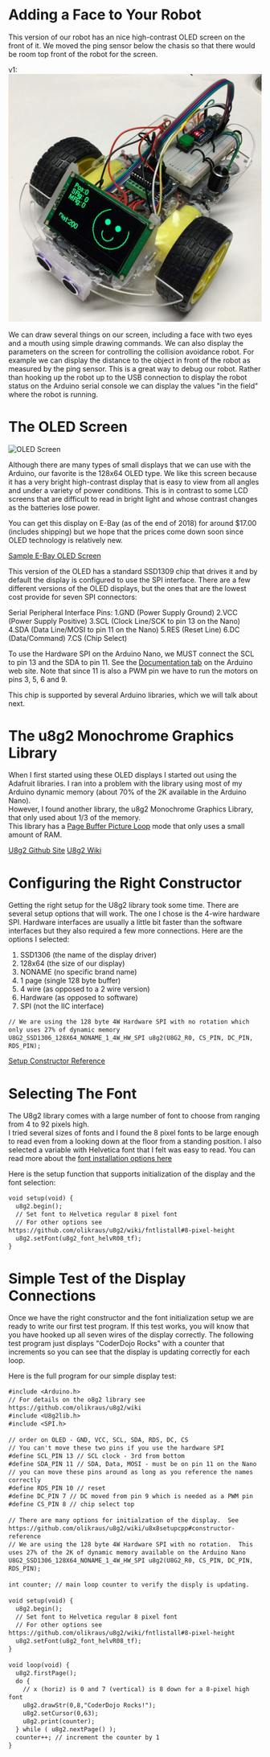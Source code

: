 # Adding a Face to Your Robot
This version of our robot has an nice high-contrast OLED screen on the front of it.  We moved the ping
sensor below the chasis so that there would be room top front of the robot for the screen.

v1:
![Arduino Face Bot](images/face-bot.jpg)

We can draw several things on our screen, including a face with two eyes and a mouth using simple
drawing commands.  We can also display the parameters on the screen for controlling the collision avoidance robot.
For example we can display the distance to the object in front of the robot as measured by the ping sensor.
This is a great way to debug our robot.  Rather than hooking up the robot up to the USB connection
to display the robot status on the Arduino serial console we can display the values "in the field"
where the robot is running.

# The OLED Screen
![OLED Screen](images/oled-display.jpg)

Although there are many types of small displays that we can use with the Arduino, our favorite
is the 128x64 OLED type.  We like this screen because it has a very bright high-contrast display that
is easy to view from all angles and under a variety of power conditions.  This is in contrast
to some LCD screens that are difficult to read in bright light and whose contrast changes as the batteries
lose power.

You can get this display on E-Bay (as of the end of 2018) for around $17.00 (includes shipping) but we hope
that the prices come down soon since OLED technology is relatively new.

[Sample E-Bay OLED Screen](https://www.ebay.com/itm/2-42-inch-OLED-Display-SSD1309-128x64-SPI-IIC-Serial-Port-Blue-For-Arduino-KO/283274161519)

This version of the OLED has a standard SSD1309 chip that drives it and by default the display is configured to use 
the SPI interface.  There are a few different versions of the OLED displays,
but the ones that are the lowest cost provide for seven SPI connectors:

Serial Peripheral Interface Pins:
1.GND (Power Supply Ground)
2.VCC (Power Supply Positive)
3.SCL (Clock Line/SCK to pin 13 on the Nano)
4.SDA (Data Line/MOSI to pin 11 on the Nano)
5.RES (Reset Line)
6.DC (Data/Command)
7.CS (Chip Select)

To use the Hardware SPI on the Arduino Nano, we MUST connect the SCL to pin 13 and the SDA to pin 11.
See the [Documentation tab](https://store.arduino.cc/usa/arduino-nano) on the Arduino web site.
Note that since 11 is also a PWM pin we have to run the motors on pins 3, 5, 6 and 9.

This chip is supported by several Arduino libraries, which we will talk about next.

# The u8g2 Monochrome Graphics Library

When I first started using these OLED displays I started out using the Adafruit libraries.  I ran into a problem with
the library using most of my Arduino dynamic memory (about 70% of the 2K available in the Arduino Nano).  
However, I found another library, the u8g2 Monochrome Graphics Library, that only used about 1/3 of the memory.  
This library has a 
[Page Buffer Picture Loop](https://github.com/olikraus/u8g2/wiki/setup_tutorial#page-buffer-mode-picture-loop)
mode that only uses a small amount of RAM.

[U8g2 Github Site](https://github.com/olikraus/U8g2_Arduino)
[U8g2 Wiki](https://github.com/olikraus/u8g2/wiki/u8g2install)

# Configuring the Right Constructor

Getting the right setup for the U8g2 library took some time.  There are several setup options that will work.
The one I chose is the 4-wire hardware SPI.  Hardware interfaces are usually a little bit faster than the software
interfaces but they also required a few more connections.  Here are the options I selected:

1. SSD1306 (the name of the display driver)
2. 128x64 (the size of our display)
3. NONAME (no specific brand name)
4. 1 page (single 128 byte buffer)
5. 4 wire (as opposed to a 2 wire version)
6. Hardware (as opposed to software)
7. SPI (not the IIC interface)

```
// We are using the 128 byte 4W Hardware SPI with no rotation which only uses 27% of dynamic memory
U8G2_SSD1306_128X64_NONAME_1_4W_HW_SPI u8g2(U8G2_R0, CS_PIN, DC_PIN, RDS_PIN);
```

[Setup Constructor Reference](https://github.com/olikraus/u8g2/wiki/u8x8setupcpp#constructor-reference)

# Selecting The Font
The U8g2 library comes with a large number of font to choose from ranging from 4 to 92 pixels high.  
I tried several sizes of fonts and I found the 8 pixel fonts to be large enough to read even from a
looking down at the floor from a standing position.  I also selected a variable with Helvetica font
that I felt was easy to read.
You can read more about the [font installation options here](https://github.com/olikraus/u8g2/wiki/fntlistall)

Here is the setup function that supports initialization of the display and the font selection:

```
void setup(void) {
  u8g2.begin();
  // Set font to Helvetica regular 8 pixel font
  // For other options see https://github.com/olikraus/u8g2/wiki/fntlistall#8-pixel-height
  u8g2.setFont(u8g2_font_helvR08_tf);
}
```

# Simple Test of the Display Connections
Once we have the right constructor and the font initialization setup we are ready to write our first test program.
If this test works, you will know that you have hooked up all seven wires of the display correctly.
The following test program just displays "CoderDojo Rocks" with a counter that increments so you can see
that the display is updating correctly for each loop.

Here is the full program for our simple display test:
```
#include <Arduino.h>
// For details on the o8g2 library see https://github.com/olikraus/u8g2/wiki
#include <U8g2lib.h>
#include <SPI.h>

// order on OLED - GND, VCC, SCL, SDA, RDS, DC, CS
// You can't move these two pins if you use the hardware SPI
#define SCL_PIN 13 // SCL clock - 3rd from bottom
#define SDA_PIN 11 // SDA, Data, MOSI - must be on pin 11 on the Nano
// you can move these pins around as long as you reference the names correctly
#define RDS_PIN 10 // reset
#define DC_PIN 7 // DC moved from pin 9 which is needed as a PWM pin
#define CS_PIN 8 // chip select top

// There are many options for initialzation of the display.  See https://github.com/olikraus/u8g2/wiki/u8x8setupcpp#constructor-reference
// We are using the 128 byte 4W Hardware SPI with no rotation.  This uses 27% of the 2K of dynamic memory available on the Arduino Nano
U8G2_SSD1306_128X64_NONAME_1_4W_HW_SPI u8g2(U8G2_R0, CS_PIN, DC_PIN, RDS_PIN);

int counter; // main loop counter to verify the disply is updating.

void setup(void) {
  u8g2.begin();
  // Set font to Helvetica regular 8 pixel font
  // For other options see https://github.com/olikraus/u8g2/wiki/fntlistall#8-pixel-height
  u8g2.setFont(u8g2_font_helvR08_tf);
}

void loop(void) {
  u8g2.firstPage();
  do {
    // x (horiz) is 0 and 7 (vertical) is 8 down for a 8-pixel high font  
    u8g2.drawStr(0,8,"CoderDojo Rocks!");
    u8g2.setCursor(0,63);
    u8g2.print(counter);
  } while ( u8g2.nextPage() );
  counter++; // increment the counter by 1
}
```




